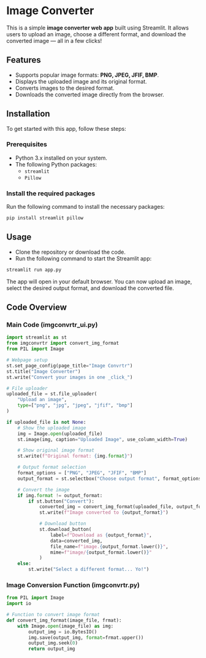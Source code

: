 # Image Converter

This is a simple **image converter web app** built using Streamlit. It allows users to upload an image, choose a different format, and download the converted image — all in a few clicks!

## Features

- Supports popular image formats: **PNG, JPEG, JFIF, BMP**.
- Displays the uploaded image and its original format.
- Converts images to the desired format.
- Downloads the converted image directly from the browser.

## Installation

To get started with this app, follow these steps:

### Prerequisites

- Python 3.x installed on your system.
- The following Python packages:
  - `streamlit`
  - `Pillow`

### Install the required packages

Run the following command to install the necessary packages:

```bash
pip install streamlit pillow
```

## Usage
- Clone the repository or download the code.
- Run the following command to start the Streamlit app:

```bash
streamlit run app.py
```
The app will open in your default browser. You can now upload an image, select the desired output format, and download the converted file.

## Code Overview
### Main Code (imgconvrtr_ui.py)
```python
import streamlit as st
from imgconvrtr import convert_img_format
from PIL import Image

# Webpage setup
st.set_page_config(page_title="Image Convrtr")
st.title("Image Converter")
st.write("Convert your images in one _click_")

# File uploader
uploaded_file = st.file_uploader(
    "Upload an image",
    type=["png", "jpg", "jpeg", "jfif", "bmp"]
)

if uploaded_file is not None:
    # Show the uploaded image
    img = Image.open(uploaded_file)
    st.image(img, caption="Uploaded Image", use_column_width=True)

    # Show original image format
    st.write(f"Original format: {img.format}")

    # Output format selection
    format_options = ["PNG", "JPEG", "JFIF", "BMP"]
    output_format = st.selectbox("Choose output format", format_options)

    # Convert the image
    if img.format != output_format:
        if st.button("Convert"):
            converted_img = convert_img_format(uploaded_file, output_format.lower())
            st.write(f"Image converted to {output_format}")

            # Download button
            st.download_button(
                label=f"Download as {output_format}",
                data=converted_img,
                file_name=f"image.{output_format.lower()}",
                mime=f"image/{output_format.lower()}"
            )
    else:
        st.write("Select a different format... Yo!")
```
### Image Conversion Function (imgconvrtr.py)
```python
from PIL import Image
import io

# Function to convert image format
def convert_img_format(image_file, frmat):
    with Image.open(image_file) as img:
        output_img = io.BytesIO()
        img.save(output_img, format=frmat.upper())
        output_img.seek(0)
        return output_img
```
